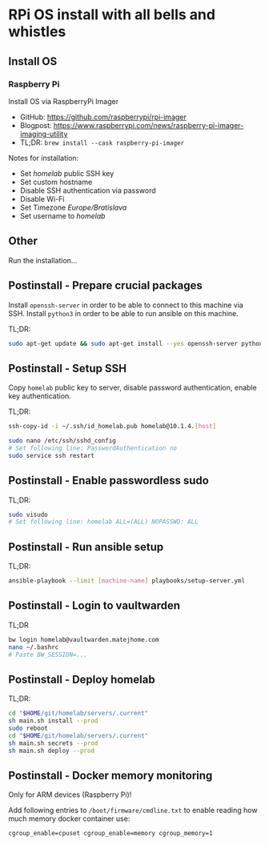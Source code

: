 # RPi OS install with all bells and whistles

## Install OS

### Raspberry Pi

Install OS via RaspberryPi Imager

- GitHub: <https://github.com/raspberrypi/rpi-imager>
- Blogpost: <https://www.raspberrypi.com/news/raspberry-pi-imager-imaging-utility>
- TL;DR: `brew install --cask raspberry-pi-imager`

Notes for installation:

- Set _homelab_ public SSH key
- Set custom hostname
- Disable SSH authentication via password
- Disable Wi-Fi
- Set Timezone _Europe/Bratislava_
- Set username to _homelab_

## Other

Run the installation...

## Postinstall - Prepare crucial packages

Install `openssh-server` in order to be able to connect to this machine via SSH.
Install `python3` in order to be able to run ansible on this machine.

TL;DR:

```sh
sudo apt-get update && sudo apt-get install --yes openssh-server python3
```

## Postinstall - Setup SSH

Copy `homelab` public key to server, disable password authentication, enable key authentication.

TL;DR:

```sh
ssh-copy-id -i ~/.ssh/id_homelab.pub homelab@10.1.4.[host]
```

```sh
sudo nano /etc/ssh/sshd_config
# Set following line: PasswordAuthentication no
sudo service ssh restart
```

## Postinstall - Enable passwordless sudo

TL;DR:

```sh
sudo visudo
# Set following line: homelab ALL=(ALL) NOPASSWD: ALL
```

## Postinstall - Run ansible setup

TL;DR:

```sh
ansible-playbook --limit [machine-name] playbooks/setup-server.yml
```

## Postinstall - Login to vaultwarden

TL;DR

```sh
bw login homelab@vaultwarden.matejhome.com
nano ~/.bashrc
# Paste BW_SESSION=...
```

## Postinstall - Deploy homelab

TL;DR:

```sh
cd "$HOME/git/homelab/servers/.current"
sh main.sh install --prod
sudo reboot
cd "$HOME/git/homelab/servers/.current"
sh main.sh secrets --prod
sh main.sh deploy --prod
```

## Postinstall - Docker memory monitoring

Only for ARM devices (Raspberry Pi)!

Add following entries to `/boot/firmware/cmdline.txt` to enable reading how much memory docker container use:

```txt
cgroup_enable=cpuset cgroup_enable=memory cgroup_memory=1
```
